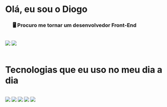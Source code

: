 <h1>Olá, eu sou o Diogo</h1>
<ul>
    <h3>🖥️ Procuro me tornar um desenvolvedor Front-End</h3>
</ul>
<br>
<div>
<a href="https://www.linkedin.com/in/diogo-marcondes/" target="_blank"><img src="https://img.shields.io/badge/-LinkedIn-%230077B5?style=for-the-badge&logo=linkedin&logoColor=white" target="_blank"></a>
<a href = "mailto:diogo.marcondes2004@gmail.com"><img src="https://img.shields.io/badge/-Gmail-%23333?style=for-the-badge&logo=gmail&logoColor=white" target="_blank"></a>   
</div>   
<br>    
<h1>Tecnologias que eu uso no meu dia a dia</h1>
    <br>
<div style="display: inline-block"<br>
<img aign="center" src="https://img.shields.io/badge/Java-ED8B00?style=for-the-badge&logo=java&logoColor=white"/>
<img aign="center" src="https://img.shields.io/badge/JavaScript-F7DF1E?style=for-the-badge&logo=javascript&logoColor=black"/>
<img aign="center" src="https://img.shields.io/badge/CSS3-1572B6?style=for-the-badge&logo=css3&logoColor=white"/>
<img aign="center" src="https://img.shields.io/badge/HTML5-E34F26?style=for-the-badge&logo=html5&logoColor=white" />
<img aign="center" src="https://img.shields.io/badge/TYPESCRIPT-E34F26?style=for-the-badge&logo=typescript&logoColor=white" />
</div>

